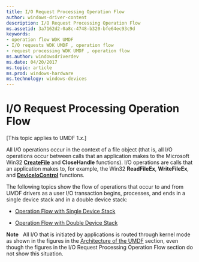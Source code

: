 ```yaml
---
title: I/O Request Processing Operation Flow
author: windows-driver-content
description: I/O Request Processing Operation Flow
ms.assetid: 3a7162d2-0a8c-4748-b320-bfe64ec93c9d
keywords:
- operation flow WDK UMDF
- I/O requests WDK UMDF , operation flow
- request processing WDK UMDF , operation flow
ms.author: windowsdriverdev
ms.date: 04/20/2017
ms.topic: article
ms.prod: windows-hardware
ms.technology: windows-devices
---
```


# I/O Request Processing Operation Flow


\[This topic applies to UMDF 1.*x*.\]

All I/O operations occur in the context of a file object (that is, all I/O operations occur between calls that an application makes to the Microsoft Win32 [**CreateFile**](https://msdn.microsoft.com/library/windows/desktop/aa363858) and **CloseHandle** functions). I/O operations are calls that an application makes to, for example, the Win32 **ReadFileEx**, **WriteFileEx**, and [**DeviceIoControl**](https://msdn.microsoft.com/library/windows/desktop/aa363216) functions.

The following topics show the flow of operations that occur to and from UMDF drivers as a user I/O transaction begins, processes, and ends in a single device stack and in a double device stack:

-   [Operation Flow with Single Device Stack](operation-flow-with-single-device-stack.md)

-   [Operation Flow with Double Device Stack](operation-flow-with-double-device-stack.md)

**Note**   All I/O that is initiated by applications is routed through kernel mode as shown in the figures in the [Architecture of the UMDF](https://msdn.microsoft.com/library/windows/hardware/ff554461) section, even though the figures in the I/O Request Processing Operation Flow section do not show this situation.

 

 

 





